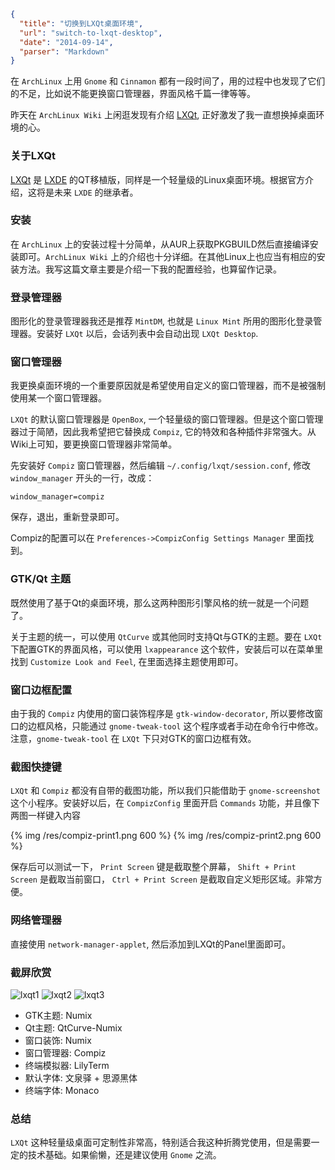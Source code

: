 ```json
{
  "title": "切换到LXQt桌面环境",
  "url": "switch-to-lxqt-desktop",
  "date": "2014-09-14",
  "parser": "Markdown"
}
```


在 `ArchLinux` 上用 `Gnome` 和 `Cinnamon` 都有一段时间了，用的过程中也发现了它们的不足，比如说不能更换窗口管理器，界面风格千篇一律等等。

昨天在 `ArchLinux Wiki` 上闲逛发现有介绍 [LXQt](https://wiki.archlinux.org/index.php/LXQt), 正好激发了我一直想换掉桌面环境的心。

<!--more-->

### 关于LXQt

[LXQt](http://lxqt.org/) 是 [LXDE](http://lxde.org) 的QT移植版，同样是一个轻量级的Linux桌面环境。根据官方介绍，这将是未来 `LXDE` 的继承者。

### 安装

在 `ArchLinux` 上的安装过程十分简单，从AUR上获取PKGBUILD然后直接编译安装即可。`ArchLinux Wiki` 上的介绍也十分详细。在其他Linux上也应当有相应的安装方法。我写这篇文章主要是介绍一下我的配置经验，也算留作记录。

### 登录管理器

图形化的登录管理器我还是推荐 `MintDM`, 也就是 `Linux Mint` 所用的图形化登录管理器。安装好 `LXQt` 以后，会话列表中会自动出现 `LXQt Desktop`.

### 窗口管理器

我更换桌面环境的一个重要原因就是希望使用自定义的窗口管理器，而不是被强制使用某一个窗口管理器。

`LXQt` 的默认窗口管理器是 `OpenBox`, 一个轻量级的窗口管理器。但是这个窗口管理器过于简陋，因此我希望把它替换成 `Compiz`, 它的特效和各种插件非常强大。从Wiki上可知，要更换窗口管理器非常简单。

先安装好 `Compiz` 窗口管理器，然后编辑 `~/.config/lxqt/session.conf`, 修改 `window_manager` 开头的一行，改成：

```
window_manager=compiz
```

保存，退出，重新登录即可。

Compiz的配置可以在 `Preferences->CompizConfig Settings Manager` 里面找到。

### GTK/Qt 主题

既然使用了基于Qt的桌面环境，那么这两种图形引擎风格的统一就是一个问题了。

关于主题的统一，可以使用 `QtCurve` 或其他同时支持Qt与GTK的主题。要在 `LXQt` 下配置GTK的界面风格，可以使用 `lxappearance` 这个软件，安装后可以在菜单里找到 `Customize Look and Feel`, 在里面选择主题使用即可。

### 窗口边框配置

由于我的 `Compiz` 内使用的窗口装饰程序是 `gtk-window-decorator`, 所以要修改窗口的边框风格，只能通过 `gnome-tweak-tool` 这个程序或者手动在命令行中修改。注意，`gnome-tweak-tool` 在 `LXQt` 下只对GTK的窗口边框有效。

### 截图快捷键

`LXQt` 和 `Compiz` 都没有自带的截图功能，所以我们只能借助于 `gnome-screenshot` 这个小程序。安装好以后，在 `CompizConfig` 里面开启 `Commands` 功能，并且像下两图一样键入内容

{% img /res/compiz-print1.png 600 %}
{% img /res/compiz-print2.png 600 %}

保存后可以测试一下， `Print Screen` 键是截取整个屏幕， `Shift + Print Screen` 是截取当前窗口， `Ctrl + Print Screen` 是截取自定义矩形区域。非常方便。

### 网络管理器

直接使用 `network-manager-applet`, 然后添加到LXQt的Panel里面即可。

### 截屏欣赏

![lxqt1](/content/images/2016/01/lxqt1.png)
![lxqt2](/content/images/2016/01/lxqt2.png)
![lxqt3](/content/images/2016/01/lxqt3.png)

- GTK主题: Numix
- Qt主题: QtCurve-Numix
- 窗口装饰: Numix
- 窗口管理器: Compiz
- 终端模拟器: LilyTerm
- 默认字体: 文泉驿 + 思源黑体
- 终端字体: Monaco

### 总结

`LXQt` 这种轻量级桌面可定制性非常高，特别适合我这种折腾党使用，但是需要一定的技术基础。如果偷懒，还是建议使用 `Gnome` 之流。
